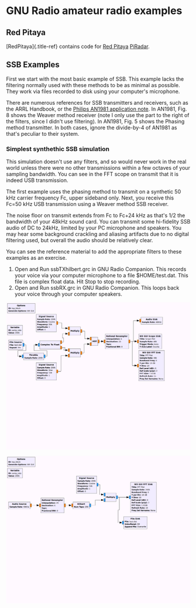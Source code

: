 # GNU Radio amateur radio examples


## Red Pitaya

[RedPitaya]{.title-ref} contains code for [Red
Pitaya](https://www.scivision.dev/red-pitaya-gnuradio-setup)
[PiRadar](https://www.scivision.dev/pi-radar).

## SSB Examples

First we start with the most basic example of SSB. This example lacks
the filtering normally used with these methods to be as minimal as
possible. They work via files recorded to disk using your computer\'s
microphone.

There are numerous references for SSB transmitters and receivers, such
as the ARRL Handbook, or the [Philips AN1981 application
note](http://www.nxp.com/documents/application_note/an1981.pdf). In
AN1981, Fig. 8 shows the Weaver method receiver (note I only use the
part to the right of the filters, since I didn\'t use filtering). In
AN1981, Fig. 5 shows the Phasing method transmitter. In both cases,
ignore the divide-by-4 of AN1981 as that\'s peculiar to their system.

### Simplest synthethic SSB simulation

This simulation doesn\'t use any filters, and so would never work in the
real world unless there were no other transmissions within a few octaves
of your sampling bandwidth. You can see in the FFT scope on transmit
that it is indeed USB transmission.

The first example uses the phasing method to transmit on a synthetic 50
kHz carrier frequency Fc, upper sideband only. Next, you receive this
Fc=50 kHz USB transmission using a Weaver method SSB receiver.

The noise floor on transmit extends from Fc to Fc+24 kHz as that\'s 1/2
the bandwidth of your 48kHz sound card. You can transmit some
hi-fidelity SSB audio of DC to 24kHz, limited by your PC microphone and
speakers. You may hear some background crackling and aliasing artifacts
due to no digital filtering used, but overall the audio should be
relatively clear.

You can see the reference material to add the appropriate filters to
these examples as an exercise.

1.  Open and Run ssbTXhilbert.grc in GNU Radio Companion. This records
    your voice via your computer microphone to a file \$HOME/test.dat.
    This file is complex float data. Hit Stop to stop recording.
2.  Open and Run ssbRX.grc in GNU Radio Companion. This loops back your
    voice through your computer speakers.

![simplest no-filter SSB receiver](gfx/ssbRX.grc.png)

![simplest no-filter SSB transmitter](gfx/ssbTXhilbert.grc.png)
